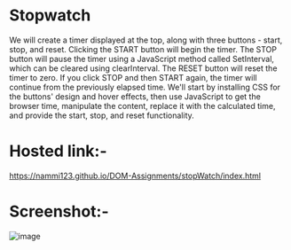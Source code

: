 # Stopwatch

We will create a timer displayed at the top, along with three buttons - start, stop, and reset. Clicking the START button will begin the timer. The STOP button will pause the timer using a JavaScript method called SetInterval, which can be cleared using clearInterval. The RESET button will reset the timer to zero. If you click STOP and then START again, the timer will continue from the previously elapsed time. We'll start by installing CSS for the buttons' design and hover effects, then use JavaScript to get the browser time, manipulate the content, replace it with the calculated time, and provide the start, stop, and reset functionality.

# Hosted link:-
https://nammi123.github.io/DOM-Assignments/stopWatch/index.html

# Screenshot:-
![image](https://github.com/nammi123/DOM-Assignments/assets/96935962/0c23157e-ff45-483c-b93e-ade9a37a9dff)
